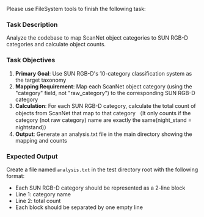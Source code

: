 Please use FileSystem tools to finish the following task:

### Task Description

Analyze the codebase to map ScanNet object categories to SUN RGB-D categories and calculate object counts.

### Task Objectives

1. **Primary Goal**: Use SUN RGB-D's 10-category classification system as the target taxonomy
2. **Mapping Requirement**: Map each ScanNet object category (using the "category" field, not "raw_category") to the corresponding SUN RGB-D category
3. **Calculation**: For each SUN RGB-D category, calculate the total count of objects from ScanNet that map to that category （It only counts if the category (not raw category) name are exactly the same(night_stand = nightstand)）
4. **Output**: Generate an analysis.txt file in the main directory showing the mapping and counts

### Expected Output

Create a file named `analysis.txt` in the test directory root with the following format:

- Each SUN RGB-D category should be represented as a 2-line block
- Line 1: category name
- Line 2: total count
- Each block should be separated by one empty line
